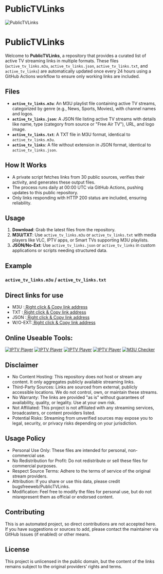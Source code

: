 # PublicTVLinks
![PublicTVLinks](https://m3uchecker.netlify.app/img/logo.png)

# PublicTVLinks
Welcome to **PublicTVLinks**, a repository that provides a curated list of active TV streaming links in multiple formats. These files (`active_tv_links.m3u`, `active_tv_links.json`, `active_tv_links.txt`, and `active_tv_links`) are automatically updated once every 24 hours using a GitHub Actions workflow to ensure only working links are included.

## Files
- **`active_tv_links.m3u`**: An M3U playlist file containing active TV streams, categorized by genre (e.g., News, Sports, Movies), with channel names and logos.
- **`active_tv_links.json`**: A JSON file listing active TV streams with details like name, type (category from source or "Free Air TV"), URL, and logo image.
- **`active_tv_links.txt`**: A TXT file in M3U format, identical to `active_tv_links.m3u`.
- **`active_tv_links`**: A file without extension in JSON format, identical to `active_tv_links.json`.

## How It Works
- A private script fetches links from 30 public sources, verifies their activity, and generates these output files.
- The process runs daily at 00:00 UTC via GitHub Actions, pushing updates to this public repository.
- Only links responding with HTTP 200 status are included, ensuring reliability.

## Usage
1. **Download**: Grab the latest files from the repository.
2. **M3U/TXT**: Use `active_tv_links.m3u` or `active_tv_links.txt` with media players like VLC, IPTV apps, or Smart TVs supporting M3U playlists.
3. **JSON/No-Ext**: Use `active_tv_links.json` or `active_tv_links` in custom applications or scripts needing structured data.

## Example
### `active_tv_links.m3u` / `active_tv_links.txt`

## Direct links for use
- M3U    :<a href="https://raw.githubusercontent.com/bugsfreeweb/PublicTVLinks/refs/heads/main/active_tv_links.m3u"> Right click & Copy link address </a>
- TXT    :<a href="https://raw.githubusercontent.com/bugsfreeweb/PublicTVLinks/refs/heads/main/active_tv_links.txt"> Right click & Copy link address </a>
- JSON   :<a href="https://raw.githubusercontent.com/bugsfreeweb/PublicTVLinks/refs/heads/main/active_tv_links.json"> Right click & Copy link address </a>
- W/O-EXT:<a href="https://raw.githubusercontent.com/bugsfreeweb/PublicTVLinks/refs/heads/main/active_tv_links"> Right click & Copy link address </a>

## Online Useable Tools:
<a href="https://hodlx.netlify.app" target="_blank"><img src="https://hodlx.netlify.app/img/logo.png" alt="IPTV Player"></a>
<a href="https://pismarttv.netlify.app" target="_blank"><img src="https://pismarttv.netlify.app/img/logo.png" alt="IPTV Player"></a>
<a href="https://hodliptv.netlify.app" target="_blank"><img src="https://hodliptv.netlify.app/img/logo.png" alt="IPTV Player"></a>
<a href="https://hodlplay.netlify.app" target="_blank"><img src="https://hodlplay.netlify.app/img/logo.png" alt="IPTV Player"></a>
<a href="https://m3uchecker.netlify.app" target="_blank"><img src="https://m3uchecker.netlify.app/img/logo.png" alt="M3U Checker"></a>

## Disclaimer
- No Content Hosting: This repository does not host or stream any content. It only aggregates publicly available streaming links.
- Third-Party Sources: Links are sourced from external, publicly accessible locations. We do not control, own, or maintain these streams.
- No Warranty: The links are provided "as is" without guarantees of availability, quality, or legality. Use at your own risk.
- Not Affiliated: This project is not affiliated with any streaming services, broadcasters, or content providers listed.
- Potential Risks: Streaming from unverified sources may expose you to legal, security, or privacy risks depending on your jurisdiction.
## Usage Policy
- Personal Use Only: These files are intended for personal, non-commercial use.
- No Redistribution for Profit: Do not redistribute or sell these files for commercial purposes.
- Respect Source Terms: Adhere to the terms of service of the original stream providers.
- Attribution: If you share or use this data, please credit bugsfreeweb/PublicTVLinks.
- Modification: Feel free to modify the files for personal use, but do not misrepresent them as official or endorsed content.
## Contributing
This is an automated project, so direct contributions are not accepted here. If you have suggestions or sources to add, please contact the maintainer via GitHub Issues (if enabled) or other means.

## License
This project is unlicensed in the public domain, but the content of the links remains subject to the original providers’ rights and terms.
